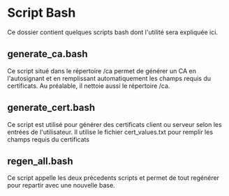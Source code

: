 # Script Bash

Ce dossier contient quelques scripts bash dont l'utilité sera expliquée ici.

## generate_ca.bash

Ce script situé dans le répertoire /ca permet de générer un CA en l'autosignant et en remplissant automatiquement les champs requis du certificats. Au préalable, il nettoie aussi le répertoire /ca.

## generate_cert.bash

Ce script est utilisé pour générer des certificats client ou serveur selon les entrées de l'utilisateur. Il utilise le fichier cert_values.txt pour remplir les champs requis du certificats

## regen_all.bash

Ce script appelle les deux précedents scripts et permet de tout regénérer pour repartir avec une nouvelle base.